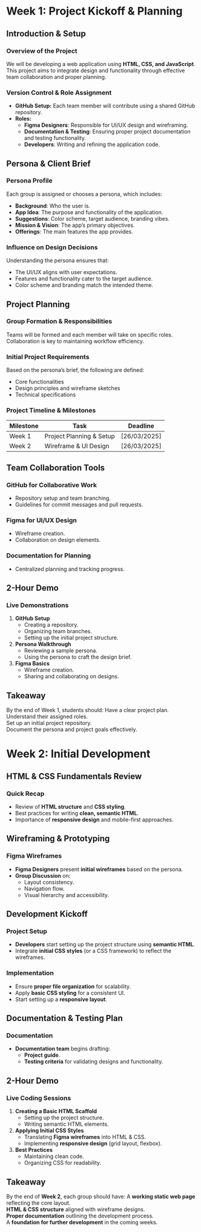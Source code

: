 # Week 1: Project Kickoff & Planning

## Introduction & Setup

### Overview of the Project
We will be developing a web application using **HTML, CSS, and JavaScript**. This project aims to integrate design and functionality through effective team collaboration and proper planning.

### Version Control & Role Assignment
- **GitHub Setup:** Each team member will contribute using a shared GitHub repository.
- **Roles:**
  - **Figma Designers**: Responsible for UI/UX design and wireframing.
  - **Documentation & Testing**: Ensuring proper project documentation and testing functionality.
  - **Developers**: Writing and refining the application code.

## Persona & Client Brief

### Persona Profile
Each group is assigned or chooses a persona, which includes:
- **Background**: Who the user is.
- **App Idea**: The purpose and functionality of the application.
- **Suggestions**: Color scheme, target audience, branding vibes.
- **Mission & Vision**: The app’s primary objectives.
- **Offerings**: The main features the app provides.

### Influence on Design Decisions
Understanding the persona ensures that:
- The UI/UX aligns with user expectations.
- Features and functionality cater to the target audience.
- Color scheme and branding match the intended theme.

## Project Planning

### Group Formation & Responsibilities
Teams will be formed and each member will take on specific roles. Collaboration is key to maintaining workflow efficiency.

### Initial Project Requirements
Based on the persona’s brief, the following are defined:
- Core functionalities
- Design principles and wireframe sketches
- Technical specifications

### Project Timeline & Milestones
| Milestone | Task | Deadline |
|-----------|------|----------|
| Week 1 | Project Planning & Setup | [26/03/2025] |
| Week 2 | Wireframe & UI Design | [26/03/2025] |

## Team Collaboration Tools

### GitHub for Collaborative Work
- Repository setup and team branching.
- Guidelines for commit messages and pull requests.

### Figma for UI/UX Design
- Wireframe creation.
- Collaboration on design elements.

### Documentation for Planning
- Centralized planning and tracking progress.

## 2-Hour Demo

### Live Demonstrations
1. **GitHub Setup**
   - Creating a repository.
   - Organizing team branches.
   - Setting up the initial project structure.
2. **Persona Walkthrough**
   - Reviewing a sample persona.
   - Using the persona to craft the design brief.
3. **Figma Basics**
   - Wireframe creation.
   - Sharing and collaborating on designs.

## Takeaway
By the end of Week 1, students should:
Have a clear project plan.  
Understand their assigned roles.  
Set up an initial project repository.  
Document the persona and project goals effectively.


# Week 2: Initial Development

## HTML & CSS Fundamentals Review

### Quick Recap
- Review of **HTML structure** and **CSS styling**.
- Best practices for writing **clean, semantic HTML**.
- Importance of **responsive design** and mobile-first approaches.

## Wireframing & Prototyping

### Figma Wireframes
- **Figma Designers** present **initial wireframes** based on the persona.
- **Group Discussion** on:
  - Layout consistency.
  - Navigation flow.
  - Visual hierarchy and accessibility.

## Development Kickoff

### Project Setup
- **Developers** start setting up the project structure using **semantic HTML**.
- Integrate **initial CSS styles** (or a CSS framework) to reflect the wireframes.

### Implementation
- Ensure **proper file organization** for scalability.
- Apply **basic CSS styling** for a consistent UI.
- Start setting up a **responsive layout**.

## Documentation & Testing Plan

### Documentation
- **Documentation team** begins drafting:
  - **Project guide**.
  - **Testing criteria** for validating designs and functionality.

## 2-Hour Demo

### Live Coding Sessions
1. **Creating a Basic HTML Scaffold**
   - Setting up the project structure.
   - Writing semantic HTML elements.
2. **Applying Initial CSS Styles**
   - Translating **Figma wireframes** into HTML & CSS.
   - Implementing **responsive design** (grid layout, flexbox).
3. **Best Practices**
   - Maintaining clean code.
   - Organizing CSS for readability.

## Takeaway
By the end of **Week 2**, each group should have:
A **working static web page** reflecting the core layout.  
**HTML & CSS structure** aligned with wireframe designs.  
**Proper documentation** outlining the development process.  
A **foundation for further development** in the coming weeks.  
